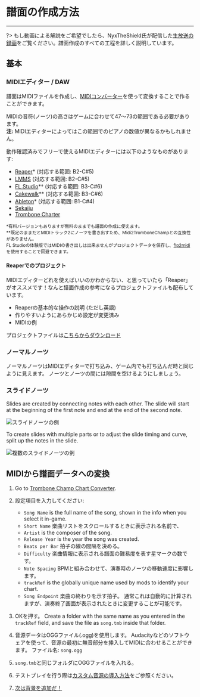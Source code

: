 # 譜面の作成方法
---

?> もし動画による解説をご希望でしたら、NyxTheShield氏が配信した[生放送の録画](https://www.youtube.com/watch?v=ig27SlJveGs)をご覧ください。譜面作成のすべての工程を詳しく説明しています。

## 基本
### MIDIエディター / DAW
譜面はMIDIファイルを作成し、[MIDIコンバーター](#converting-midi-to-map-file)を使って変換することで作ることができます。

MIDIの音符(ノーツ)の高さはゲームに合わせて47～73の範囲である必要があります。<br>**注:** MIDIエディターによってはこの範囲でのピアノの数値が異なるかもしれません。

動作確認済みでフリーで使えるMIDIエディターには以下のようなものがあります:
- [Reaper](https://www.reaper.fm/download.php)* (対応する範囲: B2-C#5)
- [LMMS](https://lmms.io/download#windows) (対応する範囲: B2-C#5)
- [FL Studio](https://www.image-line.com/fl-studio-download/)*† (対応する範囲: B3-C#6)
- [Cakewalk](https://www.bandlab.com/products/cakewalk)** (対応する範囲: B3-C#6)
- [Ableton](https://www.ableton.com/en/trial/)* (対応する範囲: B1-C#4)
- [Sekaiju](http://openmidiproject.osdn.jp/Sekaiju_en.html)
- [Trombone Charter](https://github.com/towai/TromboneCharter/releases/latest)

<sub>*有料バージョンもありますが無料のままでも譜面の作成に使えます。</sub><br> <sub>**既定のままだとMIDIトラック2にノーツを書き出すため、Midi2TromboneChampとの互換性がありません。</sub><br> <sub>FL Studioの体験版ではMIDIの書き出しは出来ませんがプロジェクトデータを保存し、<a href="https://github.com/Kaydax/flp2midi/releases/latest">flp2midi</a> を使用することで回避できます。</p>

<h4 spaces-before="0">
  Reaperでのプロジェクト
</h4>

<p spaces-before="0">
  MIDIエディターどれを使えばいいのかわからない、と思っていたら「Reaper」がオススメです！なんと譜面作成の参考になるプロジェクトファイルも配布しています。
</p>

<ul>
  <li>
    Reaperの基本的な操作の説明 (ただし英語)
  </li>
  <li>
    作りやすいようにあらかじめ設定が変更済み
  </li>
  <li>
    MIDIの例
  </li>
</ul>

<p spaces-before="0">
  プロジェクトファイルは<a href="https://trombone.wiki/docs/files/REAPER_Trombone_Champ_Charting_Template.zip">こちらからダウンロード</a>
</p>

<h3 spaces-before="0">
  ノーマルノーツ
</h3>

<p spaces-before="0">
  ノーマルノーツはMIDIエディターで打ち込み、ゲーム内でも打ち込んだ時と同じように見えます。 ノーツとノーツの間には隙間を空けるようにしましょう。
</p>

<h3 spaces-before="0">
  スライドノーツ
</h3>

<p spaces-before="0">
  Slides are created by connecting notes with each other. The slide will start at the beginning of the first note and end at the end of the second note.
</p>

<p spaces-before="0">
  <img src="../docs/files/slide1.png" alt="スライドノーツの例" />
</p>

<p spaces-before="0">
  To create slides with multiple parts or to adjust the slide timing and curve, split up the notes in the slide.
</p>

<p spaces-before="0">
  <img src="../docs/files/slide2.png" alt="複数のスライドノーツの例" />
</p>

<h2 spaces-before="0">
  MIDIから譜面データへの変換
</h2>

<ol start="1">
  <li>
    <p spaces-before="0">
      Go to <a href="https://tc-chart-converter.github.io/">Trombone Champ Chart Converter</a>.
    </p>
  </li>
  
  <li>
    <p spaces-before="0">
      設定項目を入力してください:
    </p>
    <ul>
      <li>
        <code>Song Name</code> is the full name of the song, shown in the info when you select it in-game.
      </li>
      <li>
        <code>Short Name</code> 楽曲リストをスクロールするときに表示される名前で、
      </li>
      <li>
        <code>Artist</code> is the composer of the song.
      </li>
      <li>
        <code>Release Year</code> is the year the song was created.
      </li>
      <li>
        <code>Beats per Bar</code> 拍子の線の間隔を決める。
      </li>
      <li>
        <code>Difficulty</code> 楽曲情報に表示される譜面の難易度を表す星マークの数です。
      </li>
      <li>
        <code>Note Spacing</code>  BPMと組み合わせて、演奏時のノーツの移動速度に影響します。
      </li>
      <li>
        <code>trackRef</code> is the globally unique name used by mods to identify your chart.
      </li>
      <li>
        <code>Song Endpoint</code> 楽曲の終わりを示す拍子。 通常これは自動的に計算されますが、演奏終了画面が表示されたときに変更することが可能です。
      </li>
    </ul>
  </li>
  
  <li>
    <p spaces-before="0">
      OKを押す。 Create a folder with the same name as you entered in the <code>trackRef</code> field, and save the file as <code>song.tmb</code> inside that folder.
    </p>
  </li>
  
  <li>
    <p spaces-before="0">
      音源データはOGGファイル(.ogg)を使用します。 Audacityなどのソフトウェアを使って、音源の最初に無音部分を挿入してMIDIに合わせることができます。 ファイル名: <code>song.ogg</code>
    </p>
  </li>
  
  <li>
    <p spaces-before="0">
      <code>song.tmb</code>と同じフォルダにOGGファイルを入れる。
    </p>
  </li>
  
  <li>
    <p spaces-before="0">
      テストプレイを行う際は<a href="installing-songs">カスタム音源の導入方法</a>をご参照ください。
    </p>
  </li>
  
  <li>
    <p spaces-before="0">
      <a href="chart-backgrounds">次は背景を追加だ！</a>
    </p>
  </li>
</ol>
